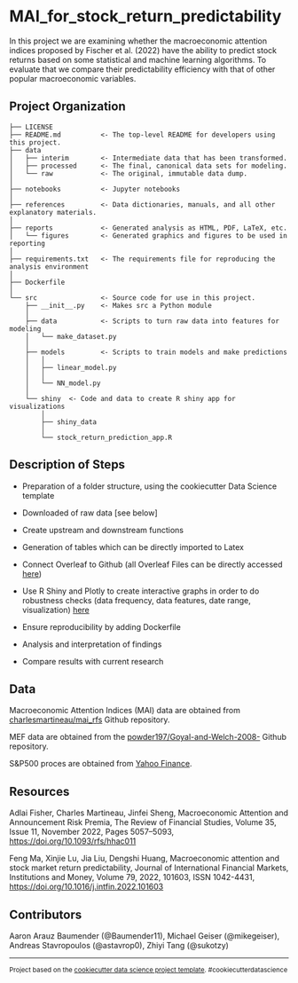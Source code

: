 MAI_for_stock_return_predictability
==============================

In this project we are examining whether the macroeconomic attention indices proposed by Fischer et al. (2022) have the ability to predict stock returns based on some statistical and machine learning algorithms. To evaluate that we compare their predictability efficiency with that of other popular macroeconomic variables.

Project Organization
------------

    ├── LICENSE
    ├── README.md          <- The top-level README for developers using this project.
    ├── data
    │   ├── interim        <- Intermediate data that has been transformed.
    │   ├── processed      <- The final, canonical data sets for modeling.
    │   └── raw            <- The original, immutable data dump.
    │
    ├── notebooks          <- Jupyter notebooks
    │
    ├── references         <- Data dictionaries, manuals, and all other explanatory materials.
    │
    ├── reports            <- Generated analysis as HTML, PDF, LaTeX, etc.
    │   └── figures        <- Generated graphics and figures to be used in reporting
    │
    ├── requirements.txt   <- The requirements file for reproducing the analysis environment
    │
    ├── Dockerfile
    │
    └── src                <- Source code for use in this project.
        ├── __init__.py    <- Makes src a Python module
        │
        ├── data           <- Scripts to turn raw data into features for modeling
        │   └── make_dataset.py
        │
        ├── models         <- Scripts to train models and make predictions
        │   │                 
        │   ├── linear_model.py
        │   │
        │   └── NN_model.py
        │
        └── shiny  <- Code and data to create R shiny app for visualizations
            │
            ├── shiny_data
            │
            └── stock_return_prediction_app.R
    
Description of Steps 
------------

- Preparation of  a folder structure, using the cookiecutter Data Science template

- Downloaded of raw data [see below]

- Create upstream and downstream functions

- Generation of tables which can be directly imported to Latex 

- Connect Overleaf to Github (all Overleaf Files can be directly accessed [here](https://www.overleaf.com/read/yqkhbqjwvtbs#b7cd7c))

- Use R Shiny and Plotly to create interactive graphs in order to do robustness checks (data frequency, data features, date range, visualization) [here](https://baumender11.shinyapps.io/Alpha/)

- Ensure reproducibility by adding Dockerfile 

- Analysis and interpretation of findings

- Compare results with current research

Data 
------------

Macroeconomic Attention Indices (MAI) data are obtained from [charlesmartineau/mai_rfs](https://github.com/charlesmartineau/mai_rfs) Github repository.

MEF data are obtained from the [powder197/Goyal-and-Welch-2008-](https://github.com/powder197/Goyal-and-Welch-2008-/tree/master) Github repository.

S&P500 proces are obtained from [Yahoo Finance](https://finance.yahoo.com).
  
Resources
------------

Adlai Fisher, Charles Martineau, Jinfei Sheng, Macroeconomic Attention and Announcement Risk Premia, The Review of Financial Studies, Volume 35, Issue 11, November 2022, Pages 5057–5093, https://doi.org/10.1093/rfs/hhac011

Feng Ma, Xinjie Lu, Jia Liu, Dengshi Huang,
Macroeconomic attention and stock market return predictability,
Journal of International Financial Markets, Institutions and Money, Volume 79, 2022, 101603, ISSN 1042-4431, https://doi.org/10.1016/j.intfin.2022.101603

Contributors
------------

Aaron Arauz Baumender (@Baumender11), Michael Geiser (@mikegeiser), Andreas Stavropoulos (@astavrop0), Zhiyi Tang (@sukotzy)

--------

<p><small>Project based on the <a target="_blank" href="https://drivendata.github.io/cookiecutter-data-science/">cookiecutter data science project template</a>. #cookiecutterdatascience</small></p>
